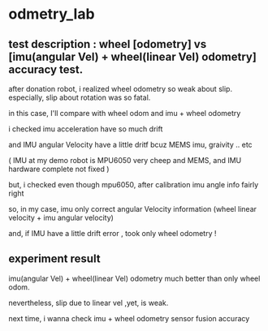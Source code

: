 # odmetry_lab
## test description : wheel [odometry] vs [imu(angular Vel) + wheel(linear Vel) odometry] accuracy test.

after donation robot, i realized wheel odometry so weak about slip. 
especially, slip about rotation was so fatal.

in this case, I'll compare with wheel odom and imu + wheel odometry 

i checked imu acceleration have so much drift 

and IMU angular Velocity have a little dritf bcuz MEMS imu, graivity .. etc 

( IMU at my demo robot is MPU6050 very cheep and MEMS, and IMU hardware complete not fixed )

but, i checked  even though mpu6050, after calibration imu angle info fairly right

so, in my case, imu only correct angular Velocity information (wheel linear velocity + imu angular velocity)

and, if IMU have a little drift error , took only wheel odometry !

## experiment result

 imu(angular Vel) + wheel(linear Vel) odometry much better than only wheel odom.
 
 nevertheless, slip due to linear vel ,yet, is weak.

 next time, i wanna check imu + wheel odometry sensor fusion accuracy 
